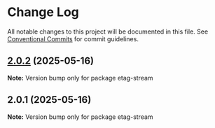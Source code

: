 # Change Log

All notable changes to this project will be documented in this file.
See [Conventional Commits](https://conventionalcommits.org) for commit guidelines.

## [2.0.2](https://github.com/launchql/launchql/compare/etag-stream@2.0.1...etag-stream@2.0.2) (2025-05-16)

**Note:** Version bump only for package etag-stream





## 2.0.1 (2025-05-16)

**Note:** Version bump only for package etag-stream
